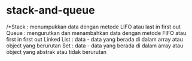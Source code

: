 # stack-and-queue
/*Stack : menumpukkan data dengan metode LIFO atau last in first out
  Queue : mengurutkan dan menambahkan data dengan metode FIFO atau first in first out
  Linked List : data - data yang berada di dalam array atau object yang berurutan
  Set : data - data yang berada di dalam array atau object yang abstrak atau tidak berurutan
